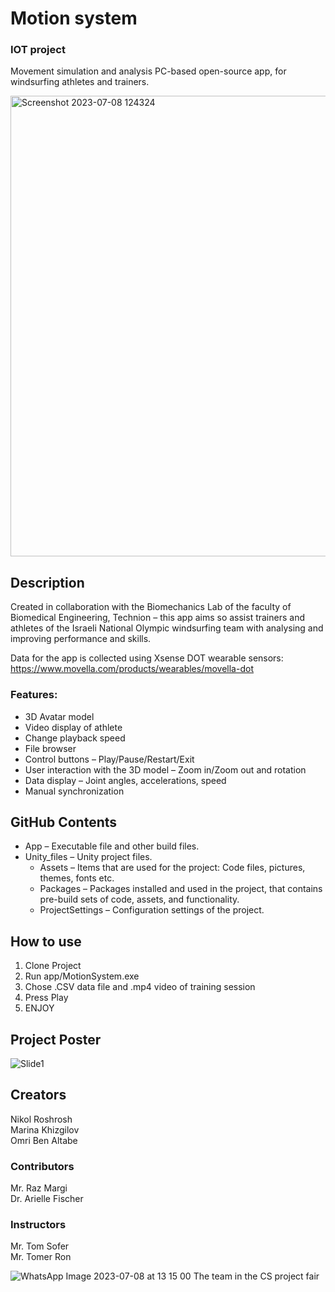# Motion system
### IOT project
Movement simulation and analysis PC-based open-source app, for windsurfing athletes and trainers.  
 
<img width="737" alt="Screenshot 2023-07-08 124324" src="https://github.com/nikolro/Motion-System-IOT/assets/57406005/039dbf20-275b-453d-81fe-58688533d629">

## Description
Created in collaboration with the Biomechanics Lab of the faculty of Biomedical Engineering, Technion – this app aims so assist trainers and athletes of the Israeli National Olympic windsurfing team with analysing and improving performance and skills.  

Data for the app is collected using Xsense DOT wearable sensors: 
https://www.movella.com/products/wearables/movella-dot

### Features:
* 3D Avatar model
* Video display of athlete
* Change playback speed
* File browser
* Control buttons – Play/Pause/Restart/Exit
* User interaction with the 3D model – Zoom in/Zoom out and rotation
* Data display – Joint angles, accelerations, speed
* Manual synchronization

## GitHub Contents
* App – Executable file and other build files.
* Unity_files – Unity project files.
  * Assets – Items that are used for the project: Code files, pictures, themes, fonts etc.
  * Packages – Packages installed and used in the project, that contains pre-build sets of code, assets, and functionality.
  * ProjectSettings – Configuration settings of the project.

## How to use
1. Clone Project
2. Run app/MotionSystem.exe
3. Chose .CSV data file and .mp4 video of training session
4. Press Play
5. ENJOY

## Project Poster
![Slide1](https://github.com/nikolro/Motion-System-IOT/assets/57406005/2afc003c-e78b-45bd-9c14-47dd17624e09)


## Creators
Nikol Roshrosh  
Marina Khizgilov  
Omri Ben Altabe  

### Contributors
Mr. Raz Margi  
Dr. Arielle Fischer  

### Instructors 
Mr. Tom Sofer  
Mr. Tomer Ron  


![WhatsApp Image 2023-07-08 at 13 15 00](https://github.com/nikolro/Motion-System-IOT/assets/57406005/edf5b82a-a7b9-4d7e-a1ca-fbd9d801a42c)
The team in the CS project fair
